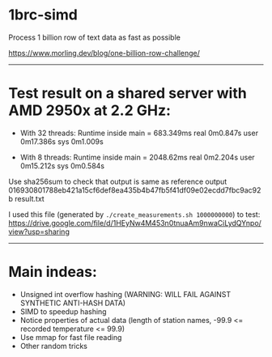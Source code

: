 # 1brc-simd
Process 1 billion row of text data as fast as possible

https://www.morling.dev/blog/one-billion-row-challenge/

-----------
# Test result on a shared server with AMD 2950x at 2.2 GHz:
- With 32 threads:
Runtime inside main = 683.349ms
real	0m0.847s
user	0m17.386s
sys	0m1.009s

- With 8 threads:
Runtime inside main = 2048.62ms
real	0m2.204s
user	0m15.212s
sys	0m0.584s

Use sha256sum to check that output is same as reference output
016930801788eb421a15cf6def8ea435b4b47fb5f41df09e02ecdd7fbc9ac92b  result.txt

I used this file (generated by `./create_measurements.sh 1000000000`) to test:
https://drive.google.com/file/d/1HEyNw4M453n0tnuaAm9nwaCiLydQYnpo/view?usp=sharing

--------------
# Main indeas:
+ Unsigned int overflow hashing (WARNING: WILL FAIL AGAINST SYNTHETIC ANTI-HASH DATA)
+ SIMD to speedup hashing
+ Notice properties of actual data (length of station names, -99.9 <= recorded temperature <= 99.9)
+ Use mmap for fast file reading
+ Other random tricks
